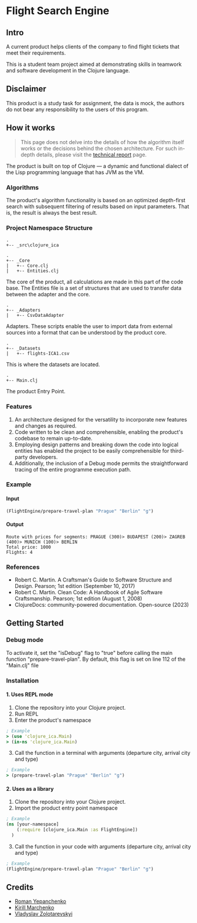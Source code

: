 # Flight Search Engine

## Intro

A current product helps clients of the company to find flight tickets that meet their
requirements.

This is a student team project aimed at demonstrating skills in teamwork and software development in the Clojure language.

## Disclaimer 

This product is a study task for assignment, the data is mock, the authors do not bear any responsibility to the users of this program.

## How it works

> This page does not delve into the details of how the algorithm itself works or the decisions behind the chosen architecture. For such in-depth details, please visit
the [technical report](TECHNICAL_REPORT_ICA_1.md) page.

The product is built on top of Clojure — a dynamic and functional dialect of the Lisp programming language that has JVM as the VM.

### Algorithms

The product's algorithm functionality is based on an optimized depth-first search with subsequent filtering of results based on input parameters. That is, the result is always the best result.

### Project Namespace Structure

```
.
+-- _src\clojure_ica
```

```
.
+-- _Core
|   +-- Core.clj
|   +-- Entities.clj
```
The core of the product, all calculations are made in this part of the code base. The Entities file is a set of structures that are used to transfer data between the adapter and the core.

```
.
+-- _Adapters
|   +-- CsvDataAdapter
```
Adapters. These scripts enable the user to import data from external sources into a format that can be understood by the product core.

```
.
+-- _Datasets
|   +-- flights-ICA1.csv
```
This is where the datasets are located.

```
.
+-- Main.clj
```
The product Entry Point.

### Features

1. An architecture designed for the versatility to incorporate new features and changes as required.
2. Code written to be clean and comprehensible, enabling the product's codebase to remain up-to-date.
3. Employing design patterns and breaking down the code into logical entities has enabled the project to be easily comprehensible for third-party developers.
4. Additionally, the inclusion of a Debug mode permits the straightforward tracing of the entire programme execution path.

### Example

#### Input

```clojure
(FlightEngine/prepare-travel-plan "Prague" "Berlin" "g")
```
#### Output
```
Route with prices for segments: PRAGUE (300)> BUDAPEST (200)> ZAGREB (400)> MUNICH (100)> BERLIN
Total price: 1000
Flights: 4
```

### References
- Robert C. Martin. A Craftsman's Guide to Software Structure and Design. Pearson; 1st edition (September 10, 2017)
- Robert C. Martin. Clean Code: A Handbook of Agile Software Craftsmanship. Pearson; 1st edition (August 1, 2008)
- ClojureDocs: community-powered documentation. Open-source (2023)

## Getting Started

### Debug mode

To activate it, set the "isDebug" flag to "true" before calling the main function "prepare-travel-plan". By default, this flag is set on line 112 of the "Main.clj" file

### Installation
#### 1. Uses REPL mode
1. Clone the repository into your Clojure project.
2. Run REPL
3. Enter the product's namespace

```clojure
; Example
> (use 'clojure_ica.Main)
> (in-ns 'clojure_ica.Main)
```
3. Call the function in a terminal with arguments (departure city, arrival city and type)

```clojure
; Example
> (prepare-travel-plan "Prague" "Berlin" "g")
```
#### 2. Uses as a library
1. Clone the repository into your Clojure project.
2. Import the product entry point namespace
```clojure
; Example
(ns [your-namespace]
    (:require [clojure_ica.Main :as FlightEngine])
  )
```
3. Call the function in your code with arguments (departure city, arrival city and type)
```clojure
; Example
(FlightEngine/prepare-travel-plan "Prague" "Berlin" "g")
```
## Credits

- [Roman Yepanchenko](https://github.com/iooe)
- [Kirill Marchenko]()
- [Vladyslav Zolotarevskyi](https://github.com/TokioBoy)

